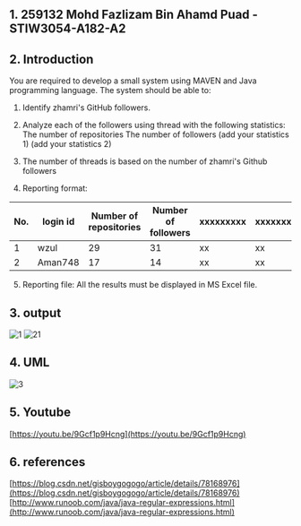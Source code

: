 ## 1. 259132 Mohd Fazlizam Bin Ahamd Puad -STIW3054-A182-A2
## 2. Introduction
   You are required to develop a small system using MAVEN and Java programming language. The system should be able to:

1. Identify zhamri's GitHub followers.

2. Analyze each of the followers using thread with the following statistics:
      The number of repositories
      The number of followers
      (add your statistics 1)
      (add your statistics 2)
      
3. The number of threads is based on the number of zhamri's Github followers

4. Reporting format:

| No. | login id | Number of repositories | Number of followers | xxxxxxxxx | xxxxxxxxxx |
|-----|----------|------------------------|---------------------|-----------|------------|
| 1   | wzul     | 29                     | 31                  |    xx     |     xx     |
| 2   | Aman748  | 17                     | 14                  |    xx     |     xx     |

5. Reporting file: All the results must be displayed in MS Excel file.    
## 3. output
![1](https://user-images.githubusercontent.com/39902528/55492281-91d94180-5669-11e9-9ef9-5b6966141948.png)
![21](https://user-images.githubusercontent.com/39902528/55492283-930a6e80-5669-11e9-9952-7b461a4b8057.png)

## 4. UML
![3](https://user-images.githubusercontent.com/39902528/55492643-217ef000-566a-11e9-93d3-0d010f77dc00.png)


## 5. Youtube
[https://youtu.be/9Gcf1p9Hcng](https://youtu.be/9Gcf1p9Hcng)

## 6. references
[https://blog.csdn.net/gisboygogogo/article/details/78168976](https://blog.csdn.net/gisboygogogo/article/details/78168976)
[http://www.runoob.com/java/java-regular-expressions.html](http://www.runoob.com/java/java-regular-expressions.html)
